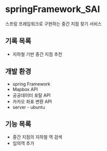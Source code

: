 # springFramework_SAI

스프링 프레임워크로 구현하는 중간 지점 찾기 서비스


## 기록 목록
* 지하철 기반 중간 지점 추천

## 개발 환경
* spring Framework
* Mapbox API
* 공공데이터 포탈 API
* 카카오 좌표 변환 API
* server - ubuntu

## 기능 목록
* 중간 지점의 지하철 역 검색
* 임의역 추가


